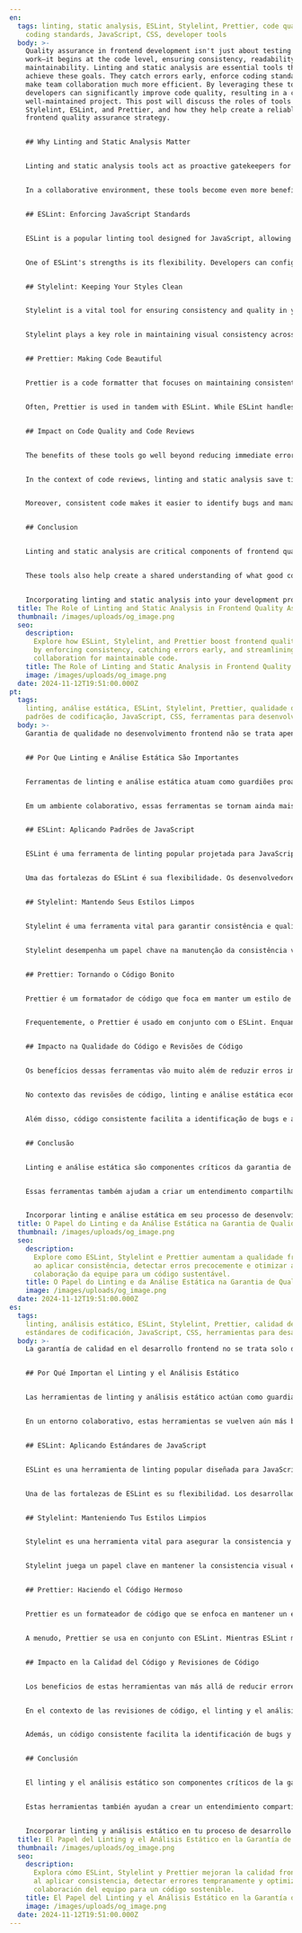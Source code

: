 ```yaml
---
en:
  tags: linting, static analysis, ESLint, Stylelint, Prettier, code quality, QA,
    coding standards, JavaScript, CSS, developer tools
  body: >-
    Quality assurance in frontend development isn't just about testing if things
    work—it begins at the code level, ensuring consistency, readability, and
    maintainability. Linting and static analysis are essential tools that help
    achieve these goals. They catch errors early, enforce coding standards, and
    make team collaboration much more efficient. By leveraging these tools,
    developers can significantly improve code quality, resulting in a cohesive,
    well-maintained project. This post will discuss the roles of tools like
    Stylelint, ESLint, and Prettier, and how they help create a reliable
    frontend quality assurance strategy.


    ## Why Linting and Static Analysis Matter


    Linting and static analysis tools act as proactive gatekeepers for your codebase, identifying issues before the code even runs. They help uncover problematic patterns, enforce best practices, and ensure a consistent style throughout the project. This leads to code that is not only less prone to errors but also easier to understand and maintain. Identifying problems early helps prevent bugs from reaching production, saving time and resources.


    In a collaborative environment, these tools become even more beneficial. Consistent formatting and standards mean developers can spend more time solving real problems instead of debating code style or looking for subtle issues. They also reduce the cognitive load when trying to understand another developer's code, leading to improved overall team efficiency. By having consistent standards, onboarding new developers becomes much smoother since they can adapt quickly to the project's conventions.


    ## ESLint: Enforcing JavaScript Standards


    ESLint is a popular linting tool designed for JavaScript, allowing developers to define quality rules for their codebase. ESLint catches common issues—such as undeclared variables—and helps enforce best practices, ensuring a cleaner, more robust codebase. It also encourages the use of modern JavaScript features, contributing to a future-proof project.


    One of ESLint's strengths is its flexibility. Developers can configure their own set of rules or extend established configurations like Airbnb or Google. ESLint integrates well into development workflows, whether it's working alongside an IDE or being part of CI/CD pipelines. This ensures that the code maintains consistent standards across the entire team, reducing discrepancies and minimizing unexpected issues.


    ## Stylelint: Keeping Your Styles Clean


    Stylelint is a vital tool for ensuring consistency and quality in your CSS, SCSS, or other style files. It catches issues like invalid properties, disallowed patterns, and common stylistic errors. Stylelint enforces best practices, making stylesheets more maintainable and improving readability. Consistent styles also enhance the user experience, contributing to a polished and professional interface.


    Stylelint plays a key role in maintaining visual consistency across a project. By ensuring everyone follows the same styling rules, it helps minimize layout discrepancies and visual bugs. This kind of consistency ultimately leads to a more refined and user-friendly interface—something essential for creating a good first impression with users.


    ## Prettier: Making Code Beautiful


    Prettier is a code formatter that focuses on maintaining consistent code style across a project. Unlike ESLint or Stylelint, Prettier is not about catching errors—it’s about making sure the code looks good and follows a consistent format. One of Prettier's main advantages is that it eliminates code style discussions during code reviews, allowing developers to focus on the logic and substance of the code.


    Often, Prettier is used in tandem with ESLint. While ESLint handles code quality checks, Prettier ensures the formatting is consistent. Running Prettier automatically on save or before commits ensures a consistent style throughout the codebase. This saves developers from having to spend time manually formatting code, allowing them to concentrate on more critical tasks.


    ## Impact on Code Quality and Code Reviews


    The benefits of these tools go well beyond reducing immediate errors—they foster a culture of quality. When every line of code follows established standards, the entire team benefits. It reduces the number of bugs in the system and makes onboarding new developers much easier since they can quickly adapt to existing conventions. Fostering a culture of quality means developers are more likely to take pride in their work, directly influencing the long-term success of the project.


    In the context of code reviews, linting and static analysis save time by ensuring trivial issues are already addressed before the review even starts. This means reviewers can focus on more significant aspects of the code, like logic, architecture, and performance. The code review process becomes more meaningful and efficient, leading to better overall outcomes. This emphasis on quality and consistency results in a codebase that is easier to maintain and scale.


    Moreover, consistent code makes it easier to identify bugs and manage technical debt. When the entire codebase adheres to strict standards, there is far less ambiguity, which means problems can be tackled more effectively. Automating these quality checks also allows developers to dedicate more time to creative problem-solving rather than spending their time addressing repetitive issues. This helps boost team morale and productivity.


    ## Conclusion


    Linting and static analysis are critical components of frontend quality assurance. Tools like ESLint, Stylelint, and Prettier help ensure that the code you write is clean, consistent, and easy to maintain. By incorporating these tools into your development workflow, you proactively enhance code quality, reduce errors, and contribute to a more productive development environment.


    These tools also help create a shared understanding of what good code looks like, which is crucial for team collaboration. The consistency and quality they bring to a project ultimately lead to better software, happier developers, and satisfied users. If you’re not already using these tools, now is the time to start. The initial investment in setting them up pays off quickly with fewer bugs, increased team productivity, and a codebase that everyone loves working on.


    Incorporating linting and static analysis into your development process not only improves code quality but also contributes to a more harmonious and efficient team environment. The advantages of fewer errors, consistent styles, and streamlined code reviews translate directly into higher-quality software that is easier to maintain and scale. A well-maintained codebase is crucial for delivering reliable features and keeping end-users satisfied, which is ultimately the goal of any development team.
  title: The Role of Linting and Static Analysis in Frontend Quality Assurance
  thumbnail: /images/uploads/og_image.png
  seo:
    description:
      Explore how ESLint, Stylelint, and Prettier boost frontend quality
      by enforcing consistency, catching errors early, and streamlining team
      collaboration for maintainable code.
    title: The Role of Linting and Static Analysis in Frontend Quality Assurance
    image: /images/uploads/og_image.png
  date: 2024-11-12T19:51:00.000Z
pt:
  tags:
    linting, análise estática, ESLint, Stylelint, Prettier, qualidade de código, QA,
    padrões de codificação, JavaScript, CSS, ferramentas para desenvolvedores
  body: >-
    Garantia de qualidade no desenvolvimento frontend não se trata apenas de testar se as coisas funcionam—ela começa no nível do código, garantindo consistência, legibilidade e manutenibilidade. Linting e análise estática são ferramentas essenciais que ajudam a alcançar esses objetivos. Elas detectam erros precocemente, aplicam padrões de codificação e tornam a colaboração da equipe muito mais eficiente. Ao aproveitar essas ferramentas, os desenvolvedores podem melhorar significativamente a qualidade do código, resultando em um projeto coeso e bem mantido. Este post discutirá os papéis de ferramentas como Stylelint, ESLint e Prettier, e como elas ajudam a criar uma estratégia confiável de garantia de qualidade frontend.


    ## Por Que Linting e Análise Estática São Importantes


    Ferramentas de linting e análise estática atuam como guardiões proativos para a sua base de código, identificando problemas antes mesmo de o código ser executado. Elas ajudam a descobrir padrões problemáticos, aplicar melhores práticas e garantir um estilo consistente em todo o projeto. Isso resulta em um código que não é apenas menos propenso a erros, mas também mais fácil de entender e manter. Identificar problemas cedo ajuda a prevenir que bugs cheguem à produção, economizando tempo e recursos.


    Em um ambiente colaborativo, essas ferramentas se tornam ainda mais benéficas. Formatação e padrões consistentes significam que os desenvolvedores podem dedicar mais tempo a resolver problemas reais em vez de debater sobre o estilo do código ou procurar por questões sutis. Elas também reduzem a carga cognitiva ao tentar entender o código de outro desenvolvedor, levando a uma eficiência geral da equipe melhorada. Ao ter padrões consistentes, a integração de novos desenvolvedores se torna muito mais suave, já que eles podem se adaptar rapidamente às convenções do projeto.


    ## ESLint: Aplicando Padrões de JavaScript


    ESLint é uma ferramenta de linting popular projetada para JavaScript, permitindo que os desenvolvedores definam regras de qualidade para a base de código. ESLint detecta problemas comuns—como variáveis não declaradas—e ajuda a aplicar melhores práticas, garantindo uma base de código mais limpa e robusta. Ela também incentiva o uso de recursos modernos do JavaScript, contribuindo para um projeto à prova de futuro.


    Uma das fortalezas do ESLint é sua flexibilidade. Os desenvolvedores podem configurar seu próprio conjunto de regras ou estender configurações estabelecidas como Airbnb ou Google. ESLint se integra bem aos fluxos de trabalho de desenvolvimento, seja trabalhando ao lado de um IDE ou fazendo parte de pipelines CI/CD. Isso garante que o código mantenha padrões consistentes em toda a equipe, reduzindo discrepâncias e minimizando problemas inesperados.


    ## Stylelint: Mantendo Seus Estilos Limpos


    Stylelint é uma ferramenta vital para garantir consistência e qualidade no seu CSS, SCSS ou outros arquivos de estilo. Ela detecta problemas como propriedades inválidas, padrões não permitidos e erros estilísticos comuns. Stylelint aplica melhores práticas, tornando as folhas de estilo mais fáceis de manter e melhorando a legibilidade. Estilos consistentes também melhoram a experiência do usuário, contribuindo para uma interface polida e profissional.


    Stylelint desempenha um papel chave na manutenção da consistência visual em todo o projeto. Ao garantir que todos sigam as mesmas regras de estilo, ajuda a minimizar discrepâncias de layout e bugs visuais. Esse tipo de consistência, em última análise, leva a uma interface mais refinada e amigável para o usuário—algo essencial para causar uma boa primeira impressão nos usuários.


    ## Prettier: Tornando o Código Bonito


    Prettier é um formatador de código que foca em manter um estilo de código consistente em todo o projeto. Diferente do ESLint ou Stylelint, o Prettier não se trata de detectar erros—é sobre garantir que o código tenha uma aparência agradável e siga um formato consistente. Uma das principais vantagens do Prettier é que ele elimina discussões sobre estilo de código durante revisões de código, permitindo que os desenvolvedores se concentrem na lógica e no conteúdo do código.


    Frequentemente, o Prettier é usado em conjunto com o ESLint. Enquanto o ESLint lida com verificações de qualidade do código, o Prettier garante que a formatação seja consistente. Executar o Prettier automaticamente ao salvar ou antes de commits garante um estilo consistente em toda a base de código. Isso economiza tempo dos desenvolvedores, que não precisam formatar o código manualmente, permitindo que se concentrem em tarefas mais críticas.


    ## Impacto na Qualidade do Código e Revisões de Código


    Os benefícios dessas ferramentas vão muito além de reduzir erros imediatos—elas fomentam uma cultura de qualidade. Quando cada linha de código segue padrões estabelecidos, toda a equipe se beneficia. Isso reduz o número de bugs no sistema e facilita a integração de novos desenvolvedores, já que eles podem se adaptar rapidamente às convenções existentes. Fomentar uma cultura de qualidade significa que os desenvolvedores são mais propensos a se orgulharem de seu trabalho, influenciando diretamente o sucesso a longo prazo do projeto.


    No contexto das revisões de código, linting e análise estática economizam tempo ao garantir que questões triviais já estejam resolvidas antes mesmo da revisão começar. Isso significa que os revisores podem se concentrar em aspectos mais significativos do código, como lógica, arquitetura e desempenho. O processo de revisão de código se torna mais significativo e eficiente, levando a melhores resultados gerais. Essa ênfase na qualidade e consistência resulta em uma base de código que é mais fácil de manter e escalar.


    Além disso, código consistente facilita a identificação de bugs e a gestão da dívida técnica. Quando toda a base de código adere a padrões rígidos, há muito menos ambiguidade, o que significa que os problemas podem ser tratados de forma mais eficaz. Automatizar essas verificações de qualidade também permite que os desenvolvedores dediquem mais tempo à resolução criativa de problemas em vez de gastar tempo lidando com questões repetitivas. Isso ajuda a aumentar a moral e a produtividade da equipe.


    ## Conclusão


    Linting e análise estática são componentes críticos da garantia de qualidade frontend. Ferramentas como ESLint, Stylelint e Prettier ajudam a garantir que o código que você escreve seja limpo, consistente e fácil de manter. Ao incorporar essas ferramentas em seu fluxo de trabalho de desenvolvimento, você melhora proativamente a qualidade do código, reduz erros e contribui para um ambiente de desenvolvimento mais produtivo.


    Essas ferramentas também ajudam a criar um entendimento compartilhado de como um bom código deve ser, o que é crucial para a colaboração da equipe. A consistência e a qualidade que elas trazem para um projeto, em última análise, levam a um software melhor, desenvolvedores mais satisfeitos e usuários contentes. Se você ainda não está usando essas ferramentas, agora é o momento de começar. O investimento inicial para configurá-las compensa rapidamente com menos bugs, aumento da produtividade da equipe e uma base de código que todos adoram trabalhar.


    Incorporar linting e análise estática em seu processo de desenvolvimento não apenas melhora a qualidade do código, mas também contribui para um ambiente de equipe mais harmonioso e eficiente. As vantagens de menos erros, estilos consistentes e revisões de código simplificadas se traduzem diretamente em um software de maior qualidade que é mais fácil de manter e escalar. Uma base de código bem mantida é crucial para entregar funcionalidades confiáveis e manter os usuários finais satisfeitos, que é, em última análise, o objetivo de qualquer equipe de desenvolvimento.
  title: O Papel do Linting e da Análise Estática na Garantia de Qualidade Frontend
  thumbnail: /images/uploads/og_image.png
  seo:
    description:
      Explore como ESLint, Stylelint e Prettier aumentam a qualidade frontend
      ao aplicar consistência, detectar erros precocemente e otimizar a
      colaboração da equipe para um código sustentável.
    title: O Papel do Linting e da Análise Estática na Garantia de Qualidade Frontend
    image: /images/uploads/og_image.png
  date: 2024-11-12T19:51:00.000Z
es:
  tags:
    linting, análisis estático, ESLint, Stylelint, Prettier, calidad de código, QA,
    estándares de codificación, JavaScript, CSS, herramientas para desarrolladores
  body: >-
    La garantía de calidad en el desarrollo frontend no se trata solo de probar si las cosas funcionan—comienza a nivel de código, asegurando consistencia, legibilidad y mantenibilidad. El linting y el análisis estático son herramientas esenciales que ayudan a lograr estos objetivos. Detectan errores tempranamente, aplican estándares de codificación y hacen que la colaboración en equipo sea mucho más eficiente. Al aprovechar estas herramientas, los desarrolladores pueden mejorar significativamente la calidad del código, resultando en un proyecto cohesivo y bien mantenido. Esta publicación discutirá los roles de herramientas como Stylelint, ESLint y Prettier, y cómo ayudan a crear una estrategia confiable de garantía de calidad frontend.


    ## Por Qué Importan el Linting y el Análisis Estático


    Las herramientas de linting y análisis estático actúan como guardianes proactivos para tu base de código, identificando problemas antes incluso de que el código se ejecute. Ayudan a descubrir patrones problemáticos, aplicar mejores prácticas y asegurar un estilo consistente en todo el proyecto. Esto conduce a un código que no solo es menos propenso a errores, sino también más fácil de entender y mantener. Identificar problemas temprano ayuda a prevenir que bugs lleguen a producción, ahorrando tiempo y recursos.


    En un entorno colaborativo, estas herramientas se vuelven aún más beneficiosas. Un formato y estándares consistentes significan que los desarrolladores pueden dedicar más tiempo a resolver problemas reales en lugar de debatir sobre el estilo del código o buscar problemas sutiles. También reducen la carga cognitiva al intentar entender el código de otro desarrollador, lo que lleva a una eficiencia general del equipo mejorada. Al tener estándares consistentes, la incorporación de nuevos desarrolladores se vuelve mucho más fluida, ya que pueden adaptarse rápidamente a las convenciones del proyecto.


    ## ESLint: Aplicando Estándares de JavaScript


    ESLint es una herramienta de linting popular diseñada para JavaScript, que permite a los desarrolladores definir reglas de calidad para su base de código. ESLint detecta problemas comunes—como variables no declaradas—y ayuda a aplicar mejores prácticas, asegurando una base de código más limpia y robusta. También fomenta el uso de características modernas de JavaScript, contribuyendo a un proyecto a prueba de futuro.


    Una de las fortalezas de ESLint es su flexibilidad. Los desarrolladores pueden configurar su propio conjunto de reglas o extender configuraciones establecidas como Airbnb o Google. ESLint se integra bien en los flujos de trabajo de desarrollo, ya sea trabajando junto a un IDE o formando parte de pipelines CI/CD. Esto asegura que el código mantenga estándares consistentes en todo el equipo, reduciendo discrepancias y minimizando problemas inesperados.


    ## Stylelint: Manteniendo Tus Estilos Limpios


    Stylelint es una herramienta vital para asegurar la consistencia y calidad en tu CSS, SCSS u otros archivos de estilo. Detecta problemas como propiedades inválidas, patrones no permitidos y errores estilísticos comunes. Stylelint aplica mejores prácticas, haciendo que las hojas de estilo sean más mantenibles y mejorando la legibilidad. Los estilos consistentes también mejoran la experiencia del usuario, contribuyendo a una interfaz pulida y profesional.


    Stylelint juega un papel clave en mantener la consistencia visual en todo el proyecto. Al asegurar que todos sigan las mismas reglas de estilo, ayuda a minimizar discrepancias de diseño y bugs visuales. Este tipo de consistencia, en última instancia, conduce a una interfaz más refinada y amigable para el usuario—algo esencial para causar una buena primera impresión en los usuarios.


    ## Prettier: Haciendo el Código Hermoso


    Prettier es un formateador de código que se enfoca en mantener un estilo de código consistente en todo el proyecto. A diferencia de ESLint o Stylelint, Prettier no se trata de detectar errores—se trata de asegurar que el código se vea bien y siga un formato consistente. Una de las principales ventajas de Prettier es que elimina las discusiones sobre el estilo de código durante las revisiones de código, permitiendo que los desarrolladores se concentren en la lógica y el contenido del código.


    A menudo, Prettier se usa en conjunto con ESLint. Mientras ESLint maneja las verificaciones de calidad del código, Prettier asegura que la formateo sea consistente. Ejecutar Prettier automáticamente al guardar o antes de los commits asegura un estilo consistente en toda la base de código. Esto ahorra tiempo a los desarrolladores, que no tienen que formatear el código manualmente, permitiéndoles concentrarse en tareas más críticas.


    ## Impacto en la Calidad del Código y Revisiones de Código


    Los beneficios de estas herramientas van más allá de reducir errores inmediatos—fomentan una cultura de calidad. Cuando cada línea de código sigue estándares establecidos, todo el equipo se beneficia. Reduce la cantidad de bugs en el sistema y facilita la incorporación de nuevos desarrolladores, ya que pueden adaptarse rápidamente a las convenciones existentes. Fomentar una cultura de calidad significa que los desarrolladores son más propensos a sentirse orgullosos de su trabajo, influyendo directamente en el éxito a largo plazo del proyecto.


    En el contexto de las revisiones de código, el linting y el análisis estático ahorran tiempo al asegurar que problemas triviales ya estén resueltos antes de que la revisión comience. Esto significa que los revisores pueden concentrarse en aspectos más significativos del código, como lógica, arquitectura y rendimiento. El proceso de revisión de código se vuelve más significativo y eficiente, llevando a mejores resultados generales. Este énfasis en la calidad y consistencia resulta en una base de código que es más fácil de mantener y escalar.


    Además, un código consistente facilita la identificación de bugs y la gestión de la deuda técnica. Cuando toda la base de código se adhiere a estándares estrictos, hay mucha menos ambigüedad, lo que significa que los problemas pueden ser abordados de manera más efectiva. Automatizar estas verificaciones de calidad también permite que los desarrolladores dediquen más tiempo a la resolución creativa de problemas en lugar de gastar tiempo abordando cuestiones repetitivas. Esto ayuda a aumentar la moral y la productividad del equipo.


    ## Conclusión


    El linting y el análisis estático son componentes críticos de la garantía de calidad frontend. Herramientas como ESLint, Stylelint y Prettier ayudan a asegurar que el código que escribes sea limpio, consistente y fácil de mantener. Al incorporar estas herramientas en tu flujo de trabajo de desarrollo, mejoras proactivamente la calidad del código, reduces errores y contribuyes a un entorno de desarrollo más productivo.


    Estas herramientas también ayudan a crear un entendimiento compartido de cómo es un buen código, lo cual es crucial para la colaboración del equipo. La consistencia y calidad que aportan a un proyecto, en última instancia, conducen a un mejor software, desarrolladores más felices y usuarios satisfechos. Si aún no estás usando estas herramientas, ahora es el momento de comenzar. La inversión inicial para configurarlas se compensa rápidamente con menos bugs, mayor productividad del equipo y una base de código que todos disfrutan trabajar.


    Incorporar linting y análisis estático en tu proceso de desarrollo no solo mejora la calidad del código, sino que también contribuye a un entorno de equipo más armonioso y eficiente. Las ventajas de menos errores, estilos consistentes y revisiones de código simplificadas se traducen directamente en un software de mayor calidad que es más fácil de mantener y escalar. Una base de código bien mantenida es crucial para entregar funcionalidades confiables y mantener satisfechos a los usuarios finales, que es, en última instancia, el objetivo de cualquier equipo de desarrollo.
  title: El Papel del Linting y el Análisis Estático en la Garantía de Calidad Frontend
  thumbnail: /images/uploads/og_image.png
  seo:
    description:
      Explora cómo ESLint, Stylelint y Prettier mejoran la calidad frontend
      al aplicar consistencia, detectar errores tempranamente y optimizar la
      colaboración del equipo para un código sostenible.
    title: El Papel del Linting y el Análisis Estático en la Garantía de Calidad Frontend
    image: /images/uploads/og_image.png
  date: 2024-11-12T19:51:00.000Z
---
```

